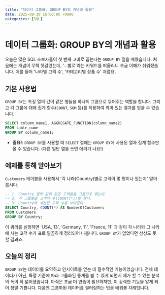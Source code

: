 ```yaml
---
title: "데이터 그룹화: GROUP BY의 개념과 활용"
date: 2025-08-30 16:00:00 +0900
categories: [SQL]
---
```


# 데이터 그룹화: GROUP BY의 개념과 활용

오늘은 많은 SQL 초보자들이 첫 번째 고비로 꼽는다는 `GROUP BY` 절을 배웠습니다. 처음에는 개념이 무척 헷갈렸는데, '...별로'라는 키워드를 떠올리니 조금 이해가 쉬워졌습니다. 예를 들어 '나라별 고객 수', '카테고리별 상품 수' 처럼요.

## 기본 사용법

`GROUP BY`는 특정 열의 값이 같은 행들을 하나의 그룹으로 묶어주는 역할을 합니다. 그리고 각 그룹에 대해 집계 함수(`COUNT`, `SUM` 등)를 적용하여 의미 있는 결과를 얻을 수 있습니다.

```sql
SELECT column_name1, AGGREGATE_FUNCTION(column_name2)
FROM table_name
GROUP BY column_name1;
```

- **중요!**: `GROUP BY`를 사용할 때 `SELECT` 절에는 `GROUP BY`에 사용된 열과 집계 함수만 올 수 있습니다. (다른 일반 열을 쓰면 에러가 나요!)

## 예제를 통해 알아보기

`Customers` 테이블을 사용해서 '각 나라(Country)별로 고객이 몇 명이나 있는지' 알아봅시다.

```sql
-- 1. Country 열의 값이 같은 고객들을 그룹으로 묶는다.
-- 2. 각 그룹별로 고객의 수(COUNT(*))를 센다.
-- 3. Country와 계산된 고객 수를 보여준다.
SELECT Country, COUNT(*) AS NumberOfCustomers
FROM Customers
GROUP BY Country;
```

이 쿼리를 실행하면 'USA, 13', 'Germany, 11', 'France, 11' 과 같이 각 나라와 그 나라에 사는 고객 수가 표로 깔끔하게 정리되어 나옵니다. `GROUP BY`가 없었다면 상상도 못 할 결과죠.

## 오늘의 정리

`GROUP BY`는 데이터를 요약하고 인사이트를 얻는 데 필수적인 기능이었습니다. 전체 데이터가 아닌, 특정 기준에 따라 그룹화된 통계를 볼 수 있게 되면서 제가 할 수 있는 분석의 폭이 확 넓어졌습니다. 아직은 조금 더 연습이 필요하지만, 이 강력한 기능을 알게 되어 정말 기쁩니다. 다음엔 그룹화된 데이터를 필터링하는 법을 배워볼 차례입니다.
